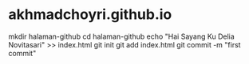 # akhmadchoyri.github.io
mkdir halaman-github
cd halaman-github
echo "Hai Sayang Ku Delia Novitasari" >> index.html
git init
git add index.html
git commit -m "first commit"
